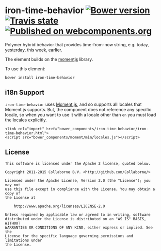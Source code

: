 iron-time-behavior [![Bower version](https://badge.fury.io/bo/iron-time-behavior.svg)](http://badge.fury.io/bo/iron-time-behavior) [![Travis state](https://travis-ci.org/Collaborne/iron-time-behavior.svg?branch=master)](https://travis-ci.org/Collaborne/iron-time-behavior) [![Published on webcomponents.org](https://img.shields.io/badge/webcomponents.org-published-blue.svg)](https://www.webcomponents.org/Collaborne/iron-time-behavior)
=========

Polymer hybrid behavior that provides time-from-now string, e.g. today, yesterday, this week, earlier.

The element builds on the [momentjs](http://momentjs.com) library.

To use this element:

`bower install iron-time-behavior`


## i18n Support

`iron-time-behavior` uses [Moment.js](http://momentjs.com), and so supports all locales that Moment.js supports. But,
the component does not reference any specific locale, so when you want to use it with a locale other than `en` you must
load the locales explicitly.

~~~~
<link rel="import" href="bower_components/iron-time-behavior/iron-time-behavior.html">
<script src="bower_components/moment/min/locales.js"></script>
~~~~

## License

    This software is licensed under the Apache 2 license, quoted below.

    Copyright 2011-2015 Collaborne B.V. <http://github.com/Collaborne/>

    Licensed under the Apache License, Version 2.0 (the "License"); you may not
    use this file except in compliance with the License. You may obtain a copy of
    the License at

        http://www.apache.org/licenses/LICENSE-2.0

    Unless required by applicable law or agreed to in writing, software
    distributed under the License is distributed on an "AS IS" BASIS, WITHOUT
    WARRANTIES OR CONDITIONS OF ANY KIND, either express or implied. See the
    License for the specific language governing permissions and limitations under
    the License.
